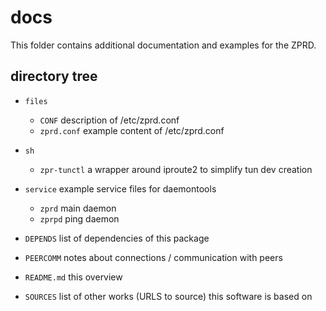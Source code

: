 # docs

This folder contains additional documentation and examples for the ZPRD.

## directory tree

 - ```files```
   - ```CONF```		description of /etc/zprd.conf
   - ```zprd.conf```	example content of /etc/zprd.conf

 - ```sh```
   - ```zpr-tunctl```	a wrapper around iproute2 to simplify tun dev creation

 - ```service```	example service files for daemontools
   - ```zprd```		  main daemon
   - ```zprpd```	  ping daemon

 - ```DEPENDS```	list of dependencies of this package
 - ```PEERCOMM```	notes about connections / communication with peers
 - ```README.md```	this overview
 - ```SOURCES```	list of other works (URLS to source) this software is based on

